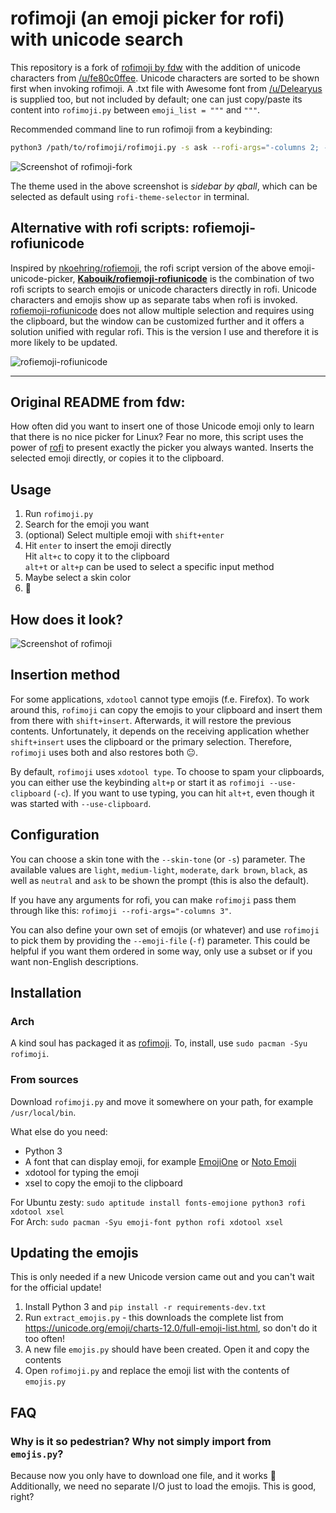 # rofimoji (an emoji picker for rofi) with unicode search

This repository is a fork of [rofimoji by fdw](https://github.com/fdw/rofimoji) with the addition of unicode characters from [/u/fe80c0ffee](https://www.reddit.com/r/unixporn/comments/7zqkov/oc_i_mad_a_rofi_emoji_picker_and_i_feel_bad_about/duqls53?utm_source=share&utm_medium=web2x). Unicode characters are sorted to be shown first when invoking rofimoji. A .txt file with Awesome font from [/u/Delearyus](https://www.reddit.com/r/unixporn/comments/7zqkov/oc_i_mad_a_rofi_emoji_picker_and_i_feel_bad_about/duvrlla?utm_source=share&utm_medium=web2x) is supplied too, but not included by default; one can just copy/paste its content into `rofimoji.py` between `emoji_list = """` and `"""`.

Recommended command line to run rofimoji from a keybinding:
```bash
python3 /path/to/rofimoji/rofimoji.py -s ask --rofi-args="-columns 2; -width 50%; -no-click-to-exit; -theme sidebar"
```

![Screenshot of rofimoji-fork](screenshot-fork.png?raw=true)

The theme used in the above screenshot is *sidebar by qball*, which can be selected as default using `rofi-theme-selector` in terminal.

## Alternative with rofi scripts: rofiemoji-rofiunicode

Inspired by [nkoehring/rofiemoji](https://github.com/nkoehring/rofiemoji), the rofi script version of the above emoji-unicode-picker, [**Kabouik/rofiemoji-rofiunicode**](https://github.com/Kabouik/rofiemoji-rofiunicode) is the combination of two rofi scripts to search emojis or unicode characters directly in rofi. Unicode characters and emojis show up as separate tabs when rofi is invoked. [rofiemoji-rofiunicode](https://github.com/Kabouik/rofiemoji-rofiunicode) does not allow multiple selection and requires using the clipboard, but the window can be customized further and it offers a solution unified with regular rofi. This is the version I use and therefore it is more likely to be updated.

![rofiemoji-rofiunicode](https://github.com/Kabouik/rofiemoji-rofiunicode/raw/master/unicode.png?raw=true)

---

## Original README from fdw:

How often did you want to insert one of those Unicode emoji only to learn that there is no nice picker for Linux?
Fear no more, this script uses the power of [rofi](https://github.com/DaveDavenport/rofi/) to present exactly the picker you always wanted.
Inserts the selected emoji directly, or copies it to the clipboard.

## Usage
1. Run `rofimoji.py`
2. Search for the emoji you want
3. (optional) Select multiple emoji with `shift+enter`
4. Hit `enter` to insert the emoji directly \
   Hit `alt+c` to copy it to the clipboard \
   `alt+t` or `alt+p` can be used to select a specific input method
5. Maybe select a skin color
6. 🎠

## How does it look?
![Screenshot of rofimoji](screenshot.png?raw=true)

## Insertion method
For some applications, `xdotool` cannot type emojis (f.e. Firefox). To work around this, `rofimoji` can copy the emojis to your clipboard and insert them from there with `shift+insert`. Afterwards, it will restore the previous contents.
Unfortunately, it depends on the receiving application whether `shift+insert` uses the clipboard or the primary selection. Therefore, `rofimoji` uses both and also restores both 😐.

By default, `rofimoji` uses `xdotool type`. To choose to spam your clipboards, you can either use the keybinding `alt+p` or start it as `rofimoji --use-clipboard` (`-c`). If you want to use typing, you can hit `alt+t`, even though it was started with `--use-clipboard`.

## Configuration
You can choose a skin tone with the `--skin-tone` (or `-s`) parameter. The available values are `light`, `medium-light`, `moderate`, `dark brown`, `black`, as well as `neutral` and `ask` to be shown the prompt (this is also the default).

If you have any arguments for rofi, you can make `rofimoji` pass them through like this: `rofimoji --rofi-args="-columns 3"`.

You can also define your own set of emojis (or whatever) and use `rofimoji` to pick them by providing the `--emoji-file` (`-f`) parameter. This could be helpful if you want them ordered in some way, only use a subset or if you want non-English descriptions.

## Installation

### Arch
A kind soul has packaged it as [rofimoji](https://www.archlinux.org/packages/community/any/rofimoji/). To, install, use `sudo pacman -Syu rofimoji`.

### From sources
Download `rofimoji.py` and move it somewhere on your path, for example `/usr/local/bin`.

What else do you need:
- Python 3
- A font that can display emoji, for example [EmojiOne](https://github.com/emojione/emojione) or [Noto Emoji](https://www.google.com/get/noto/)
- xdotool for typing the emoji
- xsel to copy the emoji to the clipboard

For Ubuntu zesty: `sudo aptitude install fonts-emojione python3 rofi xdotool xsel` \
For Arch: `sudo pacman -Syu emoji-font python rofi xdotool xsel`

## Updating the emojis
This is only needed if a new Unicode version came out and you can't wait for the official update!

1. Install Python 3 and `pip install -r requirements-dev.txt`
2. Run `extract_emojis.py` - this downloads the complete list from https://unicode.org/emoji/charts-12.0/full-emoji-list.html, so don't do it too often!
3. A new file `emojis.py` should have been created. Open it and copy the contents
4. Open `rofimoji.py` and replace the emoji list with the contents of `emojis.py`

## FAQ

### Why is it so pedestrian? Why not simply import from `emojis.py`?
Because now you only have to download one file, and it works 
Additionally, we need no separate I/O just to load the emojis. This is good, right?
